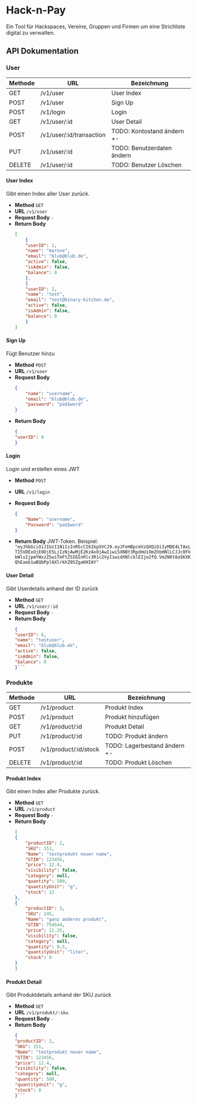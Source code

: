 # Hack-n-Pay
Ein Tool für Hackspaces, Vereine, Gruppen und Firmen um eine Strichliste digital zu verwalten.
## API Dokumentation

### User

| Methode     | URL                         | Bezeichnung                 |
| --------    | --------                    | --------                    |
| GET         | /v1/user                    | User Index                  |
| POST        | /v1/user                    | Sign Up                     |
| POST        | /v1/login                   | Login                       |
| GET         | /v1/user/:id                | User Detail                 |
| POST        | /v1/user/:id/transaction    | TODO: Kontostand ändern +-  |
| PUT         | /v1/user/:id                | TODO: Benutzerdaten ändern  |
| DELETE      | /v1/user/:id                | TODO: Benutzer Löschen      |

#### User Index
Gibt einen Index aller User zurück.

- **Method**
    `GET`
- **URL**
    `/v1/user`
- **Request Body**
    `-`
- **Return Body**
    ```json
    [
        {
        "userID": 1,
        "name": "marove",
        "email": "blub@blub.de",
        "active": false,
        "isAdmin": false,
        "balance": 0
        },
        {
        "userID": 2,
        "name": "test",
        "email": "test@binary-kitchen.de",
        "active": false,
        "isAdmin": false,
        "balance": 0
        }
    ]
    ```
    
#### Sign Up
Fügt Benutzer hinzu

- **Method**
    `POST`
- **URL**
    `/v1/user`
- **Request Body**
    ```json
    {
        "name": "username",
        "email": "blub@blub.de",
        "password": "pa$$word"
    }
    ```
- **Return Body**
    ```json
    {
    "userID": 8
    }
    ```

#### Login
Login und erstellen eines JWT

- **Method**
    `POST`
    
- **URL**
    `/v1/login`
- **Request Body**
    ```json
    {
        "Name": "username",
        "Password": "pa$$word"
    }
    ```
- **Return Body**
   JWT-Token. Beispiel: `"eyJhbGciOiJIUzI1NiIsInR5cCI6IkpXVCJ9.eyJFeHBpcmVzQXQiOiIyMDE4LTAxLTI5VDExOjE0OjE5LjIzNjAwMjE2KzAxOjAwIiwiSXNBY3RpdmUiOmZhbHNlLCJJc0FkbWluIjpmYWxzZSwiTmFtZSI6InRlc3R1c2VyIiwidXNlcklEIjo2fQ.Vm2NKt8a5KXKQhEaeb1wBQbPplAXlrkhZ05ZgaKHIAY"`

#### User Detail
Gibt Userdetails anhand der ID zurück

- **Method**
    `GET`
- **URL**
    `/v1/user/:id`
- **Request Body**
    `-`
- **Return Body**
    ```JSON
    {
    "userID": 6,
    "name": "testuser",
    "email": "blub@blub.de",
    "active": false,
    "isAdmin": false,
    "balance": 0
    }```
    
### Produkte

| Methode     | URL                     | Bezeichnung                     |
| --------    | --------                | --------                        |
| GET         | /v1/product             | Produkt Index                   |
| POST        | /v1/product             | Produkt hinzufügen              |
| GET         | /v1/product/:id         | Produkt Detail                  |
| PUT         | /v1/product/:id         | TODO: Produkt ändern            |
| POST        | /v1/product/:id/stock   | TODO: Lagerbestand ändern +-    |
| DELETE      | /v1/product/:id         | TODO: Produkt Löschen           |

#### Produkt Index
Gibt einen Index aller Produkte zurück.

- **Method**
    `GET`
- **URL**
    `/v1/product`
- **Request Body**
    `-`
- **Return Body**
    ```json
    [
    {
        "productID": 2,
        "SKU": 151,
        "Name": "testprodukt neuer name",
        "GTIN": 123456,
        "price": 12.4,
        "visibility": false,
        "category": null,
        "quantity": 500,
        "quantityUnit": "g",
        "stock": 12
    },
    {
        "productID": 3,
        "SKU": 245,
        "Name": "ganz anderes produkt",
        "GTIN": 754544,
        "price": 11.25,
        "visibility": false,
        "category": null,
        "quantity": 0.5,
        "quantityUnit": "liter",
        "stock": 0
    }
    ]
    ```
#### Produkt Detail
Gibt Produktdetails anhand der SKU zurück

- **Method**
    `GET`
- **URL**
    `/v1/produkt/:sku`
- **Request Body**
    `-`
- **Return Body**
    ```JSON
    {
    "productID": 2,
    "SKU": 151,
    "Name": "testprodukt neuer name",
    "GTIN": 123456,
    "price": 12.4,
    "visibility": false,
    "category": null,
    "quantity": 500,
    "quantityUnit": "g",
    "stock": 0
    }```
